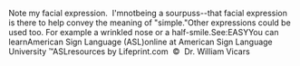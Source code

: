 Note my facial expression.  
	I'mnotbeing a sourpuss--that facial expression is there to help 
	convey the meaning of "simple."Other expressions could be used too. For example a wrinkled nose or a 
	half-smile.See:EASYYou can learnAmerican Sign Language (ASL)online at American Sign Language University ™ASLresources by Lifeprint.com  ©  Dr. William Vicars